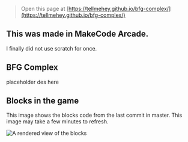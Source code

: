  > Open this page at [https://tellmehey.github.io/bfg-complex/](https://tellmehey.github.io/bfg-complex/)
## This was made in MakeCode Arcade.
I finally did not use scratch for once.
## BFG Complex
placeholder des here
## Blocks in the game

This image shows the blocks code from the last commit in master.
This image may take a few minutes to refresh.

![A rendered view of the blocks](https://github.com/tellmehey/bfg-complex/raw/master/.github/makecode/blocks.png)
